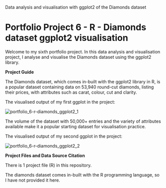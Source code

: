 Data analysis and visualisation with ggplot2 of the Diamonds dataset

# Portfolio Project 6 - R - Diamonds dataset ggplot2 visualisation

Welcome to my sixth portfolio project. In this data analysis and visualisation project, I analyse and visualise the Diamonds dataset using the ggplot2 library.

**Project Guide**

The Diamonds dataset, which comes in-built with the ggplot2 library in R, is a popular dataset containing data on 53,940 round-cut diamonds, listing their prices, with attributes such as carat, colour, cut and clarity.

The visualised output of my first ggplot in the project:

![portfolio_6-r-diamonds_ggplot2_1](https://user-images.githubusercontent.com/122973220/213420261-e97383f9-c5b9-4b68-aa7a-770a8ecac82c.jpeg)

The volume of the dataset with 50,000+ entries and the variety of attributes available make it a popular starting dataset for visualisation practice.

The visualised output of my second ggplot in the project:

![portfolio_6-r-diamonds_ggplot2_2](https://user-images.githubusercontent.com/122973220/213420300-b3b8039d-2b9d-4fcc-948e-28edda846c07.jpeg)

**Project Files and Data Source Citation**

There is 1 project file (R) in this repository.

The diamonds dataset comes in-built with the R programming language, so I have not provided it here.
